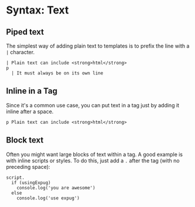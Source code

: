 # Syntax: Text

## Piped text

The simplest way of adding plain text to templates is to prefix the line with a `|` character.

```jade
| Plain text can include <strong>html</strong>
p
  | It must always be on its own line
```

## Inline in a Tag

Since it's a common use case, you can put text in a tag just by adding it inline after a space.

```jade
p Plain text can include <strong>html</strong>
```

## Block text

Often you might want large blocks of text within a tag. A good example is with inline scripts or styles. To do this, just add a `.` after the tag (with no preceding space):

```jade
script.
  if (usingExpug)
    console.log('you are awesome')
  else
    console.log('use expug')
```

<!-- Based on http://jade-lang.com/reference/plain-text/ -->
